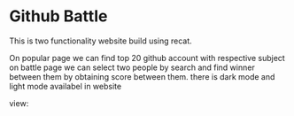 # Github Battle

This is two functionality website build using recat.

On popular page we can find top 20 github account with respective subject
on battle page we can select two people by search and find winner between them by obtaining score between them.
there is dark mode and light mode availabel in website

view:

